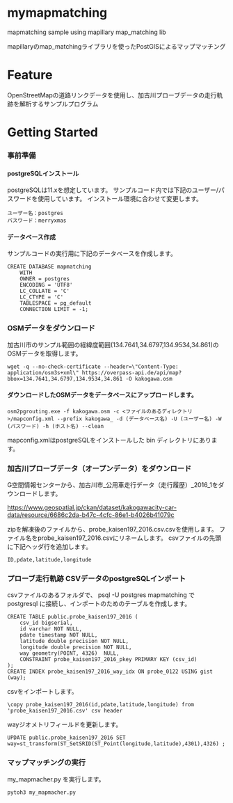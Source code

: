 # mymapmatching
mapmatching sample using mapillary map_matching lib 

mapillaryのmap_matchingライブラリを使ったPostGISによるマップマッチング

# Feature
OpenStreetMapの道路リンクデータを使用し、加古川プローブデータの走行軌跡を解析するサンプルプログラム

# Getting Started

### 事前準備
#### postgreSQLインストール
postgreSQLは11.xを想定しています。
サンプルコード内では下記のユーザー/パスワードを使用しています。
インストール環境に合わせて変更します。
~~~
ユーザー名：postgres
パスワード：merryxmas
~~~

#### データベース作成
サンプルコードの実行用に下記のデータベースを作成します。
~~~
CREATE DATABASE mapmatching
    WITH 
    OWNER = postgres
    ENCODING = 'UTF8'
    LC_COLLATE = 'C'
    LC_CTYPE = 'C'
    TABLESPACE = pg_default
    CONNECTION LIMIT = -1;
 ~~~

### OSMデータをダウンロード
加古川市のサンプル範囲の経緯度範囲(134.7641,34.6797,134.9534,34.861)のOSMデータを取得します。  
~~~
wget -q --no-check-certificate --header=\"Content-Type: application/osm3s+xml\" https://overpass-api.de/api/map?bbox=134.7641,34.6797,134.9534,34.861 -O kakogawa.osm
~~~

#### ダウンロードしたOSMデータをデータベースにアップロードします。
~~~
osm2pgrouting.exe -f kakogawa.osm -c <ファイルのあるディレクトリ>/mapconfig.xml --prefix kakogawa_ -d (データベース名) -U (ユーザー名) -W (パスワード) -h (ホスト名) --clean
~~~
mapconfig.xmlはpostgreSQLをインストールした bin ディレクトリにあります。

### 加古川プローブデータ（オープンデータ）をダウンロード
G空間情報センターから、加古川市_公用車走行データ（走行履歴）_2016_1をダウンロードします。

https://www.geospatial.jp/ckan/dataset/kakogawacity-car-data/resource/6686c2da-b47c-4cfc-86e1-b4026b41079c

zipを解凍後のファイルから、probe_kaisen197_2016.csv.csvを使用します。
ファイル名をprobe_kaisen197_2016.csvにリネームします。
csvファイルの先頭に下記ヘッダ行を追加します。
~~~
ID,pdate,latitude,longitude
~~~

### プローブ走行軌跡 CSVデータのpostgreSQLインポート
csvファイルのあるフォルダで、
psql -U postgres mapmatching で postgresql に接続し、インポートのためのテーブルを作成します。
~~~
CREATE TABLE public.probe_kaisen197_2016 (
	csv_id bigserial,
	id varchar NOT NULL,
	pdate timestamp NOT NULL,
	latitude double precision NOT NULL,
	longitude double precision NOT NULL,
	way geometry(POINT, 4326)  NULL,
	CONSTRAINT probe_kaisen197_2016_pkey PRIMARY KEY (csv_id)
);
CREATE INDEX probe_kaisen197_2016_way_idx ON probe_0122 USING gist (way);
~~~

csvをインポートします。
~~~
\copy probe_kaisen197_2016(id,pdate,latitude,longitude) from 'probe_kaisen197_2016.csv' csv header
~~~

wayジオメトリフィールドを更新します。
~~~
UPDATE public.probe_kaisen197_2016 SET way=st_transform(ST_SetSRID(ST_Point(longitude,latitude),4301),4326) ;
~~~

### マップマッチングの実行
my_mapmacher.py を実行します。
~~~
pytoh3 my_mapmacher.py
~~~
